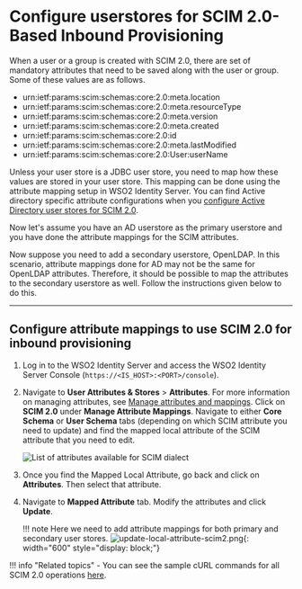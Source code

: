 # Configure userstores for SCIM 2.0-Based Inbound Provisioning 

When a user or a group is created with SCIM 2.0, there are set of mandatory attributes that need to be saved along with the user or group. Some of these values are as follows.

-   urn:ietf:params:scim:schemas:core:2.0:meta.location 
-   urn:ietf:params:scim:schemas:core:2.0:meta.resourceType 
-   urn:ietf:params:scim:schemas:core:2.0:meta.version 
-   urn:ietf:params:scim:schemas:core:2.0:meta.created 
-   urn:ietf:params:scim:schemas:core:2.0:id 
-   urn:ietf:params:scim:schemas:core:2.0:meta.lastModified 
-   urn:ietf:params:scim:schemas:core:2.0:User:userName

Unless your user store is a JDBC user store, you need to map how these values are stored in your user store. This mapping can be done using the attribute mapping setup in WSO2 Identity Server. You can find Active directory specific attribute configurations when you [configure Active Directory user stores for SCIM 2.0]({{base_path}}/guides/users/user-stores/configure-active-directory-user-stores-for-scim2/).

Now let's assume you have an AD userstore as the primary userstore and you have done the attribute mappings for the SCIM attributes. 

Now suppose you need to add a secondary userstore, OpenLDAP. In this scenario, attribute mappings done for AD may not be the same for OpenLDAP attributes. Therefore, it should be possible to map the attributes to the secondary userstore as well. Follow the instructions given below to do this.

---

## Configure attribute mappings to use SCIM 2.0 for inbound provisioning 

1.  Log in to the WSO2 Identity Server and access the WSO2 Identity Server Console (`https://<IS_HOST>:<PORT>/console`).

2.  Navigate to **User Attributes & Stores** >  **Attributes**. For more information on managing attributes, see [Manage attributes and mappings]({{base_path}}/guides/users/attributes). Click on **SCIM 2.0** under **Manage Attribute Mappings**.  Navigate to either **Core Schema** or **User Schema** tabs (depending on which SCIM attribute you need to update) and find the mapped local attribute of the SCIM attribute that you need to edit. 

    ![List of attributes available for SCIM dialect]({{base_path}}/assets/img/guides/user-stores/attribute-list-scim2.png)

3.  Once you find the Mapped Local Attribute, go back and click on **Attributes**. Then select that attribute.
4.  Navigate to **Mapped Attribute** tab. Modify the attributes and click **Update**.
    
    !!! note 
        Here we need to add attribute mappings for both primary and secondary user stores.
        ![update-local-attribute-scim2.png]({{base_path}}/assets/img/guides/user-stores/edit-attribute-mappings.png){: width="600" style="display: block;"}


!!! info "Related topics"
    -	You can see the sample cURL commands for all SCIM 2.0 operations [here]({{base_path}}/apis/scim2-rest-apis). 

